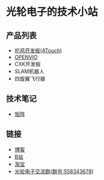 # 光轮电子的技术小站
   
   
## 产品列表

* [吃鸡开发板(ATouch)](atouch/index.md#atouch)
* [OPENVIO](openvio/index.md#openvio)
* CXK开发板
* SLAM机器人
* 四旋翼飞行器

## 技术笔记

* [矩阵](math/matrix.md#matrix)

## 链接

* [博客](https://www.cnblogs.com/guanglun)
* [B站](https://space.bilibili.com/20909602)
* [淘宝](https://shop130446973.taobao.com/)
* [光轮电子交流群(群号:558343678)](https://jq.qq.com/?_wv=1027&k=5YPH1CV)

